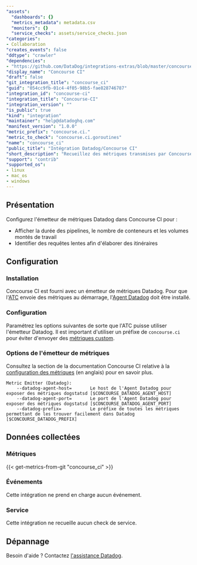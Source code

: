 ```yaml
---
"assets":
  "dashboards": {}
  "metrics_metadata": metadata.csv
  "monitors": {}
  "service_checks": assets/service_checks.json
"categories":
- Collaboration
"creates_events": false
"ddtype": "crawler"
"dependencies":
- "https://github.com/DataDog/integrations-extras/blob/master/concourse_ci/README.md"
"display_name": "Concourse CI"
"draft": false
"git_integration_title": "concourse_ci"
"guid": "054cc9fb-01c4-4f05-98b5-fae828746787"
"integration_id": "concourse-ci"
"integration_title": "Concourse-CI"
"integration_version": ""
"is_public": true
"kind": "integration"
"maintainer": "help@datadoghq.com"
"manifest_version": "1.0.0"
"metric_prefix": "concourse.ci."
"metric_to_check": "concourse.ci.goroutines"
"name": "concourse_ci"
"public_title": "Intégration Datadog/Concourse CI"
"short_description": "Recueillez des métriques transmises par Concourse CI."
"support": "contrib"
"supported_os":
- linux
- mac_os
- windows
---
```




## Présentation

Configurez l'émetteur de métriques Datadog dans Concourse CI pour :

- Afficher la durée des pipelines, le nombre de conteneurs et les volumes montés de travail
- Identifier des requêtes lentes afin d'élaborer des itinéraires

## Configuration

### Installation

Concourse CI est fourni avec un émetteur de métriques Datadog. Pour que l'[ATC][1] envoie des métriques au démarrage, l'[Agent Datadog][2] doit être installé.

### Configuration

Paramétrez les options suivantes de sorte que l'ATC puisse utiliser l'émetteur Datadog. Il est important d'utiliser un préfixe de `concourse.ci` pour éviter d'envoyer des [métriques custom][3].

### Options de l'émetteur de métriques

Consultez la section de la documentation Concourse CI relative à la [configuration des métriques][4] (en anglais) pour en savoir plus.

```text
Metric Emitter (Datadog):
    --datadog-agent-host=       Le host de l'Agent Datadog pour exposer des métriques dogstatsd [$CONCOURSE_DATADOG_AGENT_HOST]
    --datadog-agent-port=       Le port de l'Agent Datadog pour exposer des métriques dogstatsd [$CONCOURSE_DATADOG_AGENT_PORT]
    --datadog-prefix=           Le préfixe de toutes les métriques permettant de les trouver facilement dans Datadog [$CONCOURSE_DATADOG_PREFIX]
```

## Données collectées

### Métriques
{{< get-metrics-from-git "concourse_ci" >}}


### Événements

Cette intégration ne prend en charge aucun événement.

### Service

Cette intégration ne recueille aucun check de service.

## Dépannage

Besoin d'aide ? Contactez [l'assistance Datadog][6].

[1]: https://concourse-ci.org/concepts.html
[2]: https://app.datadoghq.com/account/settings#agent
[3]: https://docs.datadoghq.com/developers/metrics/custom_metrics/
[4]: https://concourse-ci.org/metrics.html#configuring-metrics
[5]: https://github.com/DataDog/integrations-extras/blob/master/concourse_ci/metadata.csv
[6]: https://docs.datadoghq.com/help/

